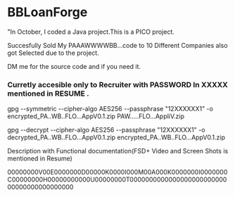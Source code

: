 # BBLoanForge
"In October, I coded a Java project.This is a PICO project.

Succesfully Sold My PAAAWWWWBB...code to 10 Different Companies also got Selected due to the project.

DM me for the source code and if you need it.

<H3>Curretly accesible only to Recruiter with PASSWORD In XXXXX mentioned in RESUME .</H3>

gpg --symmetric --cipher-algo AES256 --passphrase "12XXXXXX1" -o encrypted_PA..WB..FLO...AppV0.1.zip PAW.....FLO...AppliV.zip


gpg --decrypt --cipher-algo AES256 --passphrase "12XXXXXX1" -o decrypted_PA..WB..FLO...AppV0.1.zip encrypted_PA..WB..FLO...AppV0.1.zip

Description with Functional documentation(FSD+ Video and Screen Shots is mentioned in Resume) 


00000000V00E0000000D00000K0000I000M00A000K0000000I0000000C00000000H00000000000U00000000T000000000000000000000000000000000000000000


